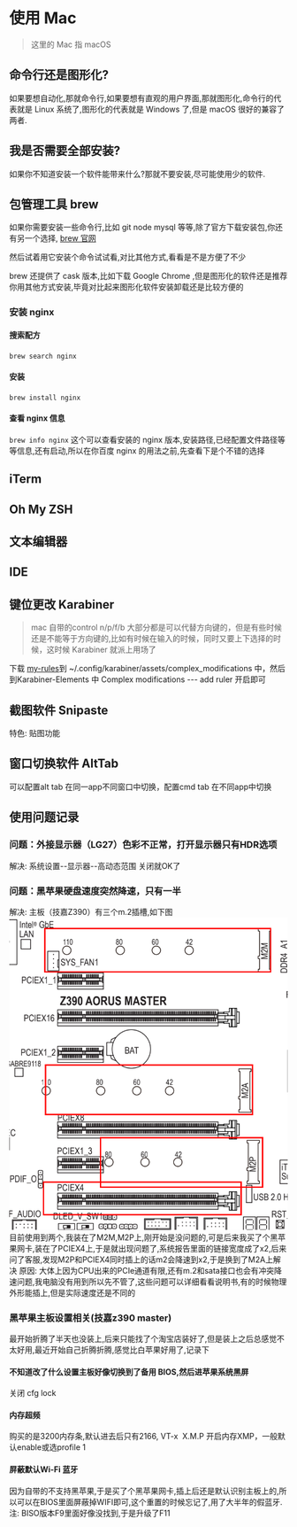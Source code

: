 # 使用 Mac
> 这里的 Mac 指 macOS

## 命令行还是图形化?
如果要想自动化,那就命令行,如果要想有直观的用户界面,那就图形化,命令行的代表就是 Linux 系统了,图形化的代表就是 Windows 了,但是 macOS 很好的兼容了两者.

## 我是否需要全部安装?
如果你不知道安装一个软件能带来什么?那就不要安装,尽可能使用少的软件.

## 包管理工具 brew
如果你需要安装一些命令行,比如 git node mysql 等等,除了官方下载安装包,你还有另一个选择, [ brew 官网](https://brew.sh/index_zh-cn)

然后试着用它安装个命令试试看,对比其他方式,看看是不是方便了不少

brew 还提供了 cask 版本,比如下载 Google Chrome ,但是图形化的软件还是推荐你用其他方式安装,毕竟对比起来图形化软件安装卸载还是比较方便的

### 安装 nginx
#### 搜索配方

`brew search nginx`

#### 安装
`brew install nginx`
#### 查看 nginx 信息
`brew info nginx`
这个可以查看安装的 nginx 版本,安装路径,已经配置文件路径等等信息,还有启动,所以在你百度 nginx 的用法之前,先查看下是个不错的选择


## iTerm

## Oh My ZSH

## 文本编辑器

## IDE
## 键位更改 Karabiner

> mac 自带的control n/p/f/b 大部分都是可以代替方向键的，但是有些时候还是不能等于方向键的,比如有时候在输入的时候，同时又要上下选择的时候，这时候 Karabiner 就派上用场了

下载 [my-rules](./my-rules.json)到 ~/.config/karabiner/assets/complex_modifications 中，然后到Karabiner-Elements 中 Complex modifications --- add ruler 开启即可




## 截图软件 Snipaste
特色: 贴图功能

## 窗口切换软件 AltTab
可以配置alt tab 在同一app不同窗口中切换，配置cmd tab 在不同app中切换


## 使用问题记录

### 问题：外接显示器（LG27）色彩不正常，打开显示器只有HDR选项
解决: 系统设置--显示器--高动态范围 关闭就OK了

### 问题：黑苹果硬盘速度突然降速，只有一半
解决: 主板（技嘉Z390）有三个m.2插槽,如下图 ![](./image/m2.png)目前使用到两个,我装在了M2M,M2P上,刚开始是没问题的,可是后来我买了个黑苹果网卡,装在了PCIEX4上,于是就出现问题了,系统报告里面的链接宽度成了x2,后来问了客服,发现M2P和PCIEX4同时插上的话m2会降速到x2,于是换到了M2A上解决
原因: 大体上因为CPU出来的PCIe通道有限,还有m.2和sata接口也会有冲突降速问题,我电脑没有用到所以先不管了,这些问题可以详细看看说明书,有的时候物理外形能插上,但是实际速度还是不同的

### 黑苹果主板设置相关(技嘉z390 master)
最开始折腾了半天也没装上,后来只能找了个淘宝店装好了,但是装上之后总感觉不太好用,最近开始自己折腾折腾,感觉比白苹果好用了,记录下

#### 不知道改了什么设置主板好像切换到了备用 BIOS,然后进苹果系统黑屏

关闭 cfg lock

#### 内存超频
购买的是3200内存条,默认进去后只有2166,
VT-x  X.M.P 开启内存XMP，一般默认enable或选profile 1 

#### 屏蔽默认Wi-Fi 蓝牙
因为自带的不支持黑苹果,于是买了个黑苹果网卡,插上后还是默认识别主板上的,所以可以在BIOS里面屏蔽掉WIFI即可,这个重置的时候忘记了,用了大半年的假蓝牙.
注: BISO版本F9里面好像没找到,于是升级了F11



